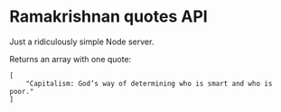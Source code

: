 # Ramakrishnan quotes API
Just a ridiculously simple Node server.


Returns an array with one quote:
```
[
	"Capitalism: God’s way of determining who is smart and who is poor."
]
```
